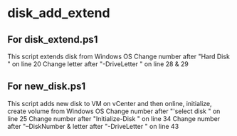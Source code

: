 # disk_add_extend
## For disk_extend.ps1
This script extends disk from Windows OS
Change number after "Hard Disk " on line 20
Change letter after "-DriveLetter " on line 28 & 29

## For new_disk.ps1
This script adds new disk to VM on vCenter and then online, initialize, create volume from Windows OS
Change number after "'select disk " on line 25
Change number after "Initialize-Disk " on line 34
Change number after "–DiskNumber & letter after "-DriveLetter " on line 43
